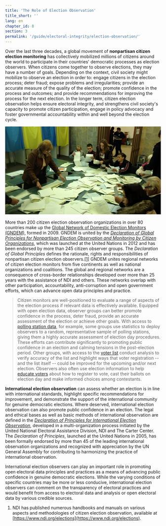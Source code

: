 ```yaml
---
title: 'The Role of Election Observation'
title_short: ''
lang: en
chapter_id: 8
section: 3
permalink: '/guide/electoral-integrity/election-observation/'
---
```


Over the last three decades, a global movement of **nonpartisan citizen election monitoring** has collectively mobilized millions of citizens around the world to participate in their countries' democratic processes as election observers. When citizens come together to observe elections, they may have a number of goals. Depending on the context, civil society might mobilize to observe an election in order to: engage citizens in the election process; deter fraud; expose problems and irregularities; provide an accurate measure of the quality of the election; promote confidence in the process and outcomes; and provide recommendations for improving the process for the next election. In the longer term, citizen election observation helps ensure electoral integrity, and strengthens civil society's capacity to promote citizen participation, engage in policy advocacy and foster governmental accountability within and well beyond the election cycle.

![NDI Photo, Ukraine elections 2014](/assets/images/guide/NDI-Photo-Ukraine-elections-2014.jpg)

More than 200 citizen election observation organizations in over 80 countries make up the [Global Network of Domestic Election Monitors (GNDEM)](http://www.gndem.org/), formed in 2009. GNDEM is united by the [_Declaration of Global Principles for Nonpartisan Election Observation and Monitoring by Citizen Organizations_](http://www.gndem.org/declaration-of-global-principles), which was launched at the United Nations in 2012 and has been endorsed by more than 245 citizen observer groups. The _Declaration of Global Principles_ defines the rationale, rights and responsibilities of nonpartisan citizen election observers.[\[1\]](#footnote-1) GNDEM unites regional networks of citizen election monitors from five continents as well as national organizations and coalitions. The global and regional networks are a consequence of cross-border relationships developed over more than 25 years with the assistance of NDI and others. These networks overlap with other participation, accountability, anti-corruption and open government efforts, which can advance open data principles and practice.

> Citizen monitors are well-positioned to evaluate a range of aspects of the election process if relevant data is effectively available. Equipped with open election data, observer groups can better promote confidence in the process, deter fraud, provide an accurate assessment of the election or achieve other goals. With access to [polling station data](/en/guide/key-categories/polling-stations/), for example, some groups use statistics to deploy observers to a random, representative sample of polling stations, giving them a highly accurate assessment of election day procedures. These efforts can contribute significantly to promoting public confidence in an election and calming tensions in the post-election period. Other groups, with access to the [voter list](/en/guide/key-categories/voter-lists/) conduct analysis to verify accuracy of the list and highlight ways that voter registration -- and the list itself -- could be improved for the upcoming and/or next election. Observers also often use election information to help [educate voters](/en/guide/key-categories/voter-education/) about how to register to vote, cast their ballots on election day and make informed choices among contestants.

**International election observation** can assess whether an election is in line with international standards, highlight specific recommendations for improvement, and demonstrate the support of the international community for genuine democratic elections. Where deserved, international election observation can also promote public confidence in an election. The legal and ethical bases as well as basic methods of international observation are defined in the [_Declaration of Principles for International Election Observation_](https://www.ndi.org/declaration_monitoring_principles), developed in a multi-organization process initiated by the United National Electoral Assistance Division, NDI and The Carter Center. The _Declaration of Principles_, launched at the United Nations in 2005, has been formally endorsed by more than 45 of the leading international observation organizations and recognized with appreciation by the UN General Assembly for contributing to harmonizing the practice of international observation.

International election observers can play an important role in promoting open electoral data principles and practices as a means of advancing public confidence in genuine democratic elections. While the varying conditions of specific countries may be more or less conducive, international election observers can comment on the transparency of electoral practices and would benefit from access to electoral data and analysis or open electoral data by various credible sources.

1.  [](#reference-1)NDI has published numerous handbooks and manuals on various aspects and methodologies of citizen election observation, available at [https://www.ndi.org/elections](https://www.ndi.org/elections).
